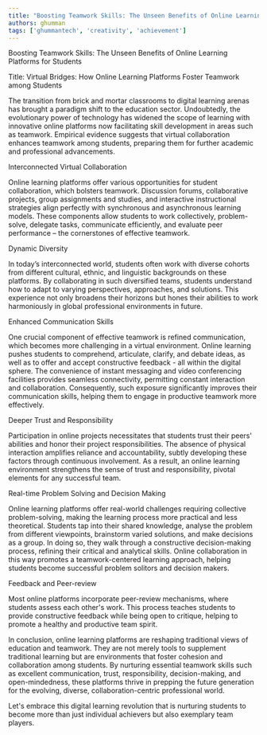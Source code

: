 ```yaml
---
title: "Boosting Teamwork Skills: The Unseen Benefits of Online Learning Platforms for Students"  # Wrap the title in double quotes
authors: ghumman
tags: ['ghummantech', 'creativity', 'achievement']
---
```


Boosting Teamwork Skills: The Unseen Benefits of Online Learning Platforms for Students
<!-- truncate -->

Title: Virtual Bridges: How Online Learning Platforms Foster Teamwork among Students

The transition from brick and mortar classrooms to digital learning arenas has brought a paradigm shift to the education sector. Undoubtedly, the evolutionary power of technology has widened the scope of learning with innovative online platforms now facilitating skill development in areas such as teamwork. Empirical evidence suggests that virtual collaboration enhances teamwork among students, preparing them for further academic and professional advancements.

Interconnected Virtual Collaboration

Online learning platforms offer various opportunities for student collaboration, which bolsters teamwork. Discussion forums, collaborative projects, group assignments and studies, and interactive instructional strategies align perfectly with synchronous and asynchronous learning models. These components allow students to work collectively, problem-solve, delegate tasks, communicate efficiently, and evaluate peer performance – the cornerstones of effective teamwork.

Dynamic Diversity

In today’s interconnected world, students often work with diverse cohorts from different cultural, ethnic, and linguistic backgrounds on these platforms. By collaborating in such diversified teams, students understand how to adapt to varying perspectives, approaches, and solutions. This experience not only broadens their horizons but hones their abilities to work harmoniously in global professional environments in future.

Enhanced Communication Skills

One crucial component of effective teamwork is refined communication, which becomes more challenging in a virtual environment. Online learning pushes students to comprehend, articulate, clarify, and debate ideas, as well as to offer and accept constructive feedback - all within the digital sphere. The convenience of instant messaging and video conferencing facilities provides seamless connectivity, permitting constant interaction and collaboration. Consequently, such exposure significantly improves their communication skills, helping them to engage in productive teamwork more effectively.

Deeper Trust and Responsibility

Participation in online projects necessitates that students trust their peers' abilities and honor their project responsibilities. The absence of physical interaction amplifies reliance and accountability, subtly developing these factors through continuous involvement. As a result, an online learning environment strengthens the sense of trust and responsibility, pivotal elements for any successful team.

Real-time Problem Solving and Decision Making

Online learning platforms offer real-world challenges requiring collective problem-solving, making the learning process more practical and less theoretical. Students tap into their shared knowledge, analyse the problem from different viewpoints, brainstorm varied solutions, and make decisions as a group. In doing so, they walk through a constructive decision-making process, refining their critical and analytical skills. Online collaboration in this way promotes a teamwork-centered learning approach, helping students become successful problem solitors and decision makers.

Feedback and Peer-review

Most online platforms incorporate peer-review mechanisms, where students assess each other's work. This process teaches students to provide constructive feedback while being open to critique, helping to promote a healthy and productive team spirit.

In conclusion, online learning platforms are reshaping traditional views of education and teamwork. They are not merely tools to supplement traditional learning but are environments that foster cohesion and collaboration among students. By nurturing essential teamwork skills such as excellent communication, trust, responsibility, decision-making, and open-mindedness, these platforms thrive in prepping the future generation for the evolving, diverse, collaboration-centric professional world.

Let's embrace this digital learning revolution that is nurturing students to become more than just individual achievers but also exemplary team players.
